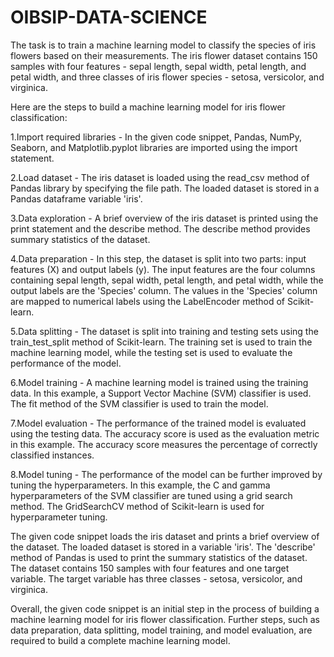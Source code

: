 # OIBSIP-DATA-SCIENCE

The task is to train a machine learning model to classify the species of iris flowers based on their measurements. The iris flower dataset contains 150 samples with four features - sepal length, sepal width, petal length, and petal width, and three classes of iris flower species - setosa, versicolor, and virginica.

Here are the steps to build a machine learning model for iris flower classification:

1.Import required libraries - In the given code snippet, Pandas, NumPy, Seaborn, and Matplotlib.pyplot libraries are imported using the import statement.

2.Load dataset - The iris dataset is loaded using the read_csv method of Pandas library by specifying the file path. The loaded dataset is stored in a Pandas dataframe variable 'iris'.

3.Data exploration - A brief overview of the iris dataset is printed using the print statement and the describe method. The describe method provides summary statistics of the dataset.

4.Data preparation - In this step, the dataset is split into two parts: input features (X) and output labels (y). The input features are the four columns containing sepal length, sepal width, petal length, and petal width, while the output labels are the 'Species' column. The values in the 'Species' column are mapped to numerical labels using the LabelEncoder method of Scikit-learn.

5.Data splitting - The dataset is split into training and testing sets using the train_test_split method of Scikit-learn. The training set is used to train the machine learning model, while the testing set is used to evaluate the performance of the model.

6.Model training - A machine learning model is trained using the training data. In this example, a Support Vector Machine (SVM) classifier is used. The fit method of the SVM classifier is used to train the model.

7.Model evaluation - The performance of the trained model is evaluated using the testing data. The accuracy score is used as the evaluation metric in this example. The accuracy score measures the percentage of correctly classified instances.

8.Model tuning - The performance of the model can be further improved by tuning the hyperparameters. In this example, the C and gamma hyperparameters of the SVM classifier are tuned using a grid search method. The GridSearchCV method of Scikit-learn is used for hyperparameter tuning.

The given code snippet loads the iris dataset and prints a brief overview of the dataset. The loaded dataset is stored in a variable 'iris'. The 'describe' method of Pandas is used to print the summary statistics of the dataset. The dataset contains 150 samples with four features and one target variable. The target variable has three classes - setosa, versicolor, and virginica.

Overall, the given code snippet is an initial step in the process of building a machine learning model for iris flower classification. Further steps, such as data preparation, data splitting, model training, and model evaluation, are required to build a complete machine learning model.
